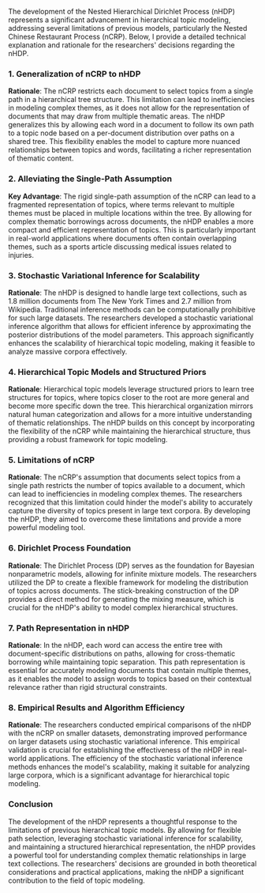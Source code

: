 The development of the Nested Hierarchical Dirichlet Process (nHDP) represents a significant advancement in hierarchical topic modeling, addressing several limitations of previous models, particularly the Nested Chinese Restaurant Process (nCRP). Below, I provide a detailed technical explanation and rationale for the researchers' decisions regarding the nHDP.

### 1. Generalization of nCRP to nHDP

**Rationale**: The nCRP restricts each document to select topics from a single path in a hierarchical tree structure. This limitation can lead to inefficiencies in modeling complex themes, as it does not allow for the representation of documents that may draw from multiple thematic areas. The nHDP generalizes this by allowing each word in a document to follow its own path to a topic node based on a per-document distribution over paths on a shared tree. This flexibility enables the model to capture more nuanced relationships between topics and words, facilitating a richer representation of thematic content.

### 2. Alleviating the Single-Path Assumption

**Key Advantage**: The rigid single-path assumption of the nCRP can lead to a fragmented representation of topics, where terms relevant to multiple themes must be placed in multiple locations within the tree. By allowing for complex thematic borrowings across documents, the nHDP enables a more compact and efficient representation of topics. This is particularly important in real-world applications where documents often contain overlapping themes, such as a sports article discussing medical issues related to injuries.

### 3. Stochastic Variational Inference for Scalability

**Rationale**: The nHDP is designed to handle large text collections, such as 1.8 million documents from The New York Times and 2.7 million from Wikipedia. Traditional inference methods can be computationally prohibitive for such large datasets. The researchers developed a stochastic variational inference algorithm that allows for efficient inference by approximating the posterior distributions of the model parameters. This approach significantly enhances the scalability of hierarchical topic modeling, making it feasible to analyze massive corpora effectively.

### 4. Hierarchical Topic Models and Structured Priors

**Rationale**: Hierarchical topic models leverage structured priors to learn tree structures for topics, where topics closer to the root are more general and become more specific down the tree. This hierarchical organization mirrors natural human categorization and allows for a more intuitive understanding of thematic relationships. The nHDP builds on this concept by incorporating the flexibility of the nCRP while maintaining the hierarchical structure, thus providing a robust framework for topic modeling.

### 5. Limitations of nCRP

**Rationale**: The nCRP's assumption that documents select topics from a single path restricts the number of topics available to a document, which can lead to inefficiencies in modeling complex themes. The researchers recognized that this limitation could hinder the model's ability to accurately capture the diversity of topics present in large text corpora. By developing the nHDP, they aimed to overcome these limitations and provide a more powerful modeling tool.

### 6. Dirichlet Process Foundation

**Rationale**: The Dirichlet Process (DP) serves as the foundation for Bayesian nonparametric models, allowing for infinite mixture models. The researchers utilized the DP to create a flexible framework for modeling the distribution of topics across documents. The stick-breaking construction of the DP provides a direct method for generating the mixing measure, which is crucial for the nHDP's ability to model complex hierarchical structures.

### 7. Path Representation in nHDP

**Rationale**: In the nHDP, each word can access the entire tree with document-specific distributions on paths, allowing for cross-thematic borrowing while maintaining topic separation. This path representation is essential for accurately modeling documents that contain multiple themes, as it enables the model to assign words to topics based on their contextual relevance rather than rigid structural constraints.

### 8. Empirical Results and Algorithm Efficiency

**Rationale**: The researchers conducted empirical comparisons of the nHDP with the nCRP on smaller datasets, demonstrating improved performance on larger datasets using stochastic variational inference. This empirical validation is crucial for establishing the effectiveness of the nHDP in real-world applications. The efficiency of the stochastic variational inference methods enhances the model's scalability, making it suitable for analyzing large corpora, which is a significant advantage for hierarchical topic modeling.

### Conclusion

The development of the nHDP represents a thoughtful response to the limitations of previous hierarchical topic models. By allowing for flexible path selection, leveraging stochastic variational inference for scalability, and maintaining a structured hierarchical representation, the nHDP provides a powerful tool for understanding complex thematic relationships in large text collections. The researchers' decisions are grounded in both theoretical considerations and practical applications, making the nHDP a significant contribution to the field of topic modeling.